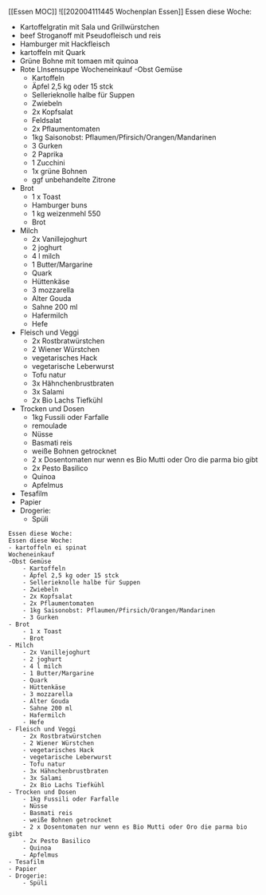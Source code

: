 [[Essen MOC]]
![[202004111445 Wochenplan Essen]]
Essen diese Woche:
- Kartoffelgratin mit Sala und Grillwürstchen
- beef Stroganoff mit Pseudofleisch und reis
- Hamburger mit Hackfleisch
- kartoffeln mit Quark
- Grüne Bohne mit tomaen mit quinoa
- Rote LInsensuppe
Wocheneinkauf
-Obst Gemüse
	- Kartoffeln
	- Äpfel 2,5 kg oder 15 stck
	- Sellerieknolle halbe für Suppen
	- Zwiebeln
	- 2x Kopfsalat
	- Feldsalat
	- 2x Pflaumentomaten
	- 1kg Saisonobst: Pflaumen/Pfirsich/Orangen/Mandarinen
	- 3 Gurken
	- 2 Paprika
	- 1 Zucchini
	- 1x grüne Bohnen
	- ggf unbehandelte Zitrone
- Brot
	- 1 x Toast
	- Hamburger buns
	- 1 kg weizenmehl 550
	- Brot
- Milch
	- 2x Vanillejoghurt
	- 2 joghurt
	- 4 l milch
	- 1 Butter/Margarine
	- Quark
	- Hüttenkäse
	- 3 mozzarella
	- Alter Gouda
	- Sahne 200 ml
	- Hafermilch
	- Hefe
- Fleisch und Veggi
	- 2x Rostbratwürstchen
	- 2 Wiener Würstchen
	- vegetarisches Hack
	- vegetarische Leberwurst
	- Tofu natur
	- 3x Hähnchenbrustbraten
	- 3x Salami
	- 2x Bio Lachs Tiefkühl
- Trocken und Dosen
	- 1kg Fussili oder Farfalle
	- remoulade
	- Nüsse
	- Basmati reis
	- weiße Bohnen getrocknet
	- 2 x Dosentomaten nur wenn es Bio Mutti oder Oro die parma bio gibt
	- 2x Pesto Basilico
	- Quinoa
	- Apfelmus
- Tesafilm
- Papier
- Drogerie: 
	- Spüli
```
Essen diese Woche:
Essen diese Woche:
- kartoffeln ei spinat
Wocheneinkauf
-Obst Gemüse
	- Kartoffeln
	- Äpfel 2,5 kg oder 15 stck
	- Sellerieknolle halbe für Suppen
	- Zwiebeln
	- 2x Kopfsalat
	- 2x Pflaumentomaten
	- 1kg Saisonobst: Pflaumen/Pfirsich/Orangen/Mandarinen
	- 3 Gurken
- Brot
	- 1 x Toast
	- Brot
- Milch
	- 2x Vanillejoghurt
	- 2 joghurt
	- 4 l milch
	- 1 Butter/Margarine
	- Quark
	- Hüttenkäse
	- 3 mozzarella
	- Alter Gouda
	- Sahne 200 ml
	- Hafermilch
	- Hefe
- Fleisch und Veggi
	- 2x Rostbratwürstchen
	- 2 Wiener Würstchen
	- vegetarisches Hack
	- vegetarische Leberwurst
	- Tofu natur
	- 3x Hähnchenbrustbraten
	- 3x Salami
	- 2x Bio Lachs Tiefkühl
- Trocken und Dosen
	- 1kg Fussili oder Farfalle
	- Nüsse
	- Basmati reis
	- weiße Bohnen getrocknet
	- 2 x Dosentomaten nur wenn es Bio Mutti oder Oro die parma bio gibt
	- 2x Pesto Basilico
	- Quinoa
	- Apfelmus
- Tesafilm
- Papier
- Drogerie: 
	- Spüli
 ```
